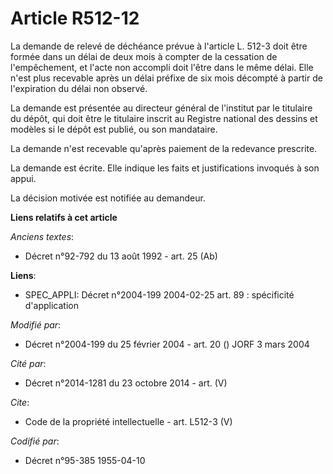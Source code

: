 # Article R512-12

La demande de relevé de déchéance prévue à l'article L. 512-3 doit être formée dans un délai de deux mois à compter de la
cessation de l'empêchement, et l'acte non accompli doit l'être dans le même délai. Elle n'est plus recevable après un délai
préfixe de six mois décompté à partir de l'expiration du délai non observé. 

La demande est présentée au directeur général de l'institut par le titulaire du dépôt, qui doit être le titulaire inscrit au
Registre national des dessins et modèles si le dépôt est publié, ou son mandataire. 

La demande n'est recevable qu'après paiement de la redevance prescrite. 

La demande est écrite. Elle indique les faits et justifications invoqués à son appui. 

La décision motivée est notifiée au demandeur.

**Liens relatifs à cet article**

_Anciens textes_:

  - Décret n°92-792 du 13 août 1992 - art. 25 (Ab)

**Liens**:

  - SPEC_APPLI: Décret n°2004-199 2004-02-25 art. 89 : spécificité d'application

_Modifié par_:

  - Décret n°2004-199 du 25 février 2004 - art. 20 () JORF 3 mars 2004

_Cité par_:

  - Décret n°2014-1281 du 23 octobre 2014 - art. (V)

_Cite_:

  - Code de la propriété intellectuelle - art. L512-3 (V)

_Codifié par_:

  - Décret n°95-385 1955-04-10
